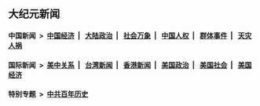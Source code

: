 ## 大纪元新闻

#### 中国新闻 &nbsp;>&nbsp; [中国经济](indexes/ncid283/README.md?11132045) &nbsp;| &nbsp; [大陆政治](indexes/ncid277/README.md?11132045) &nbsp;| &nbsp; [社会万象](indexes/ncid282/README.md?11132045) &nbsp;| &nbsp; [中国人权](indexes/ncid278/README.md?11132045) &nbsp;| &nbsp; [群体事件](indexes/ncid279/README.md?11132045) &nbsp;| &nbsp; [天灾人祸](indexes/ncid280/README.md?11132045)

#### 国际新闻 &nbsp;>&nbsp; [美中关系](indexes/nf1412576/README.md?11132045) &nbsp;| &nbsp; [台湾新闻](indexes/ncid1349361/README.md?11132045) &nbsp;| &nbsp; [香港新闻](indexes/ncid1349362/README.md?11132045) &nbsp;| &nbsp; [美国政治](indexes/ncid1078159/README.md?11132045) &nbsp;| &nbsp; [美国社会](indexes/ncid1078160/README.md?11132045) &nbsp;| &nbsp; [美国经济](indexes/ncid1078158/README.md?11132045)

#### 特别专题 &nbsp;>&nbsp; [中共百年历史](https://github.com/epoch-news/epoch-special/blob/master/README.md?11132045)  
